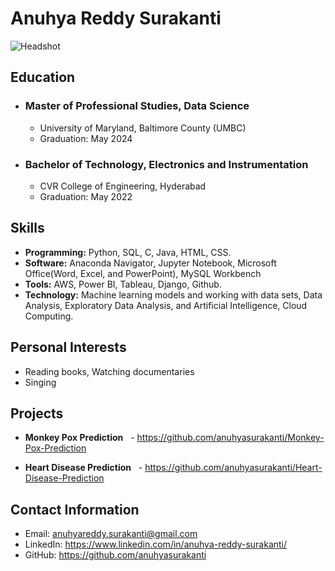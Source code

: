 # Anuhya Reddy Surakanti

![Headshot](Headshot.jpg.heic)


## Education

- ###  **Master of Professional Studies, Data Science**

  - University of Maryland, Baltimore County (UMBC)
  - Graduation: May 2024

- ###  **Bachelor of Technology, Electronics and Instrumentation**

  - CVR College of Engineering, Hyderabad
  - Graduation: May 2022

## Skills
- **Programming:** Python, SQL, C, Java, HTML, CSS.
- **Software:** Anaconda Navigator, Jupyter Notebook, Microsoft Office(Word, Excel, and PowerPoint), MySQL Workbench
- **Tools:** AWS, Power BI, Tableau, Django, Github.
- **Technology:** Machine learning models and working with data sets, Data Analysis, Exploratory Data Analysis, and Artificial Intelligence, Cloud Computing.

 ## Personal Interests
 - Reading books, Watching documentaries
 - Singing

## Projects
- **Monkey Pox Prediction**
  - https://github.com/anuhyasurakanti/Monkey-Pox-Prediction

- **Heart Disease Prediction**
  - https://github.com/anuhyasurakanti/Heart-Disease-Prediction

## Contact Information
- Email: anuhyareddy.surakanti@gmail.com
- LinkedIn: https://www.linkedin.com/in/anuhya-reddy-surakanti/
- GitHub: https://github.com/anuhyasurakanti



  
